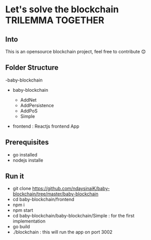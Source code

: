 # Let's solve the blockchain TRILEMMA TOGETHER

## Into

This is an opensource blockchain project, feel free to contribute 😊


## Folder Structure

-baby-blockchain

  - baby-blockchain
      - AddNet
      - AddPersistence
      - AddPoS
      - Simple

  - frontend : Reactjs frontend App

## Prerequisites

- go installed
- nodejs installe
 
## Run it

- git clone https://github.com/ndaysinaiK/baby-blockchain/tree/master/baby-blockchain
- cd baby-blockchain/frontend
- npm i
- npm start
- cd baby-blockchain/baby-blockchain/Simple : for the first implementation
- go build
- ./blockchain : this will run the app on port 3002











